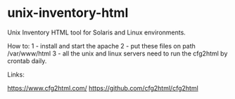 # unix-inventory-html

Unix Inventory HTML tool for Solaris and Linux environments.

How to: 
1 - install and start the apache
2 - put these files on path /var/www/html
3 - all the unix and linux servers need to run the cfg2html by crontab daily.

Links:

https://www.cfg2html.com/
https://github.com/cfg2html/cfg2html

